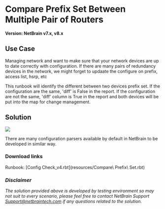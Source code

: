 # Compare Prefix Set Between Multiple Pair of Routers  

**Version: NetBrain v7.x, v8.x**

## Use Case
Managing network and want to make sure that your network devices are up to date correctly with configuration. If there are many pairs of redundancy devices in the network, we might forget to updaate the configure on prefix, access list, hsrp, etc 

This runbook will identify the different between two devices prefix set. If the configuration are the same, 'diff' is False in the report. If the configuration are not the same, 'diff' column is True in the report and both devices will be put into the map for change management.  


## Solution
![](images/compare_prefix_set_two_devices.gif)

There are many configuration parsers available by default in NetBrain to be developed in similar way. 

### Download links
Runbook: [Config Check_v4.rbt](resources/Compare\ Prefix\ Set.rbt)

### *Disclaimer*
*The solution provided above is developed by testing environment so may not suit to every scenario, please feel free to contact NetBrain Support <Support@netbraintech.com> if any questions related to the solution.*